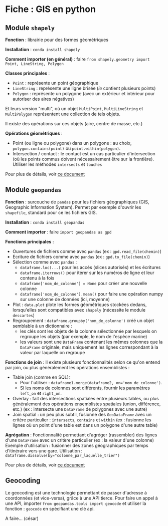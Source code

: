 # Fiche : GIS en python

## Module `shapely`

**Fonction** : librairie pour des formes géométriques

**Installation** : `conda install shapely`

**Comment importer (en général)** : faire `from shapely.geometry import Point, LineString, Polygon`

**Classes principales** :
* `Point` : représente un point géographique
* `LineString` : représente une ligne brisée (*ie* contient plusieurs points)
* `Polygon` : représente un polygone (avec un extérieur et intérieur pour autoriser des aires négatives)

Et leurs version "multi", où un objet `MultiPoint`, `MultiLineString` et `MultiPolygon` représentent une collection de tels objets.

Il existe des opérations sur ces objets (aire, centre de masse, etc.)

**Opérations géométriques** :
* Point (ou ligne ou polygone) dans un polygone : au choix, `polygon.contains(point)` ou `point.within(polygon)`. 
* Intersection / contact : le contact est un cas particulier d'intersection (où les points commus doivent nécessairement être sur la frontière). Utiliser les méthodes `intersects` et `touches`

Pour plus de détails, voir [ce document](https://automating-gis-processes.github.io/2016/Lesson1-Geometric-Objects.html)

## Module `geopandas`

**Fonction** : surcouche de `pandas` pour les fichiers géographiques (GIS, Geographic Information System).
Permet par exemple d'ouvrir les `shapefile`, standard pour ce les fichiers GIS.

**Installation** : `conda install geopandas`

**Comment importer** : faire `import geopandas as gpd`

**Fonctions principales** :
* Ouvertures de fichiers comme avec `pandas` (ex : `gpd.read_file(chemin)`)
* Ecriture de fichiers comme avec `pandas` (ex : `gpd.to_file(chemin)`)
* Sélection comme avec `pandas` :
  * `dataframe.loc(...)` pour les accès (slices autorisés) et les écritures
  * `dataframe.iterrows()` pour itérer sur les numéros de ligne et leur contenu à la fois
  * `dataframe['nom_de_colonne'] = None` pour créer une nouvelle colonne
  * `dataframe['nom_de_colonne'].mean()` pour faire une opération numpy sur une colonne de données (ici, moyenne)
* Plot : `data.plot` plote les formes géométriques stockées dedans, lorsqu'elles sont compatibles avec `shapely` (nécessite le module `descartes`)
* Regroupement : `dataframe.groupby('nom_de_colonne')` créé un objet semblable à un dictionnaire :
  * les clés sont les objets de la colonne sélectionnée par lesquels on regroupe les objets (par exemple, le nom de l'espèce marine)
  * les valeurs sont une `DataFrame` contenant les mêmes colonnes que la `DataFrame` originale, mais uniquement les lignes correspondant à la valeur par laquelle on regroupe
  
**Fonctions de join** :
Il existe plusieurs fonctionnalités selon ce qu'on entend par join, ou plus généralement les opérations ensemblistes :
* Table join (comme en SQL):
  * Pour l'utiliser : `dataframe1.merge(dataframe2, on='nom_de_colonne')`. 
  * Si les noms de colonnes sont différents, fournir les paramètres `left_on` et `right_on`.
* Overlay : fait des intersections spatiales entre plusieurs tables, ou plus généralement des opérations ensemblistes spatiales (union, différence, etc.) (ex : intersecte une `DataFrame` de polygones avec une autre)
* Join spatial : un peu plus subtil, fusionne des `GeoDataFrame` avec un critère particulier : `intersects`, `contains` et `within` (ex : fusionne les lignes où un point d'une table est dans un polygone d'une autre table) 

**Agrégation** :
Fonctionnalité permettant d'agréger (rassembler) des lignes d'une `DataFrame` avec un critère particulier (ex : la valeur d'une colonne)
Exemple d'utilisation : fusionner des zones géographiques par temps d'itinéraire vers une gare.
Utilisation : `dataframe.dissolve(by="colonne_par_laquelle_trier")`

  
Pour plus de détails, voir [ce document](https://automating-gis-processes.github.io/2016/Lesson2-geopandas-basics.html)

## Geocoding

Le geocoding est une technologie permettant de passer d'adresse à coordonnées (et vice-versa), grâce à une API tierce.
Pour faire un appel à une API, importer `from geopandas.tools import geocode` et utiliser la fonction : `geocode` en spécifiant une clé api.

A faire... (césar)